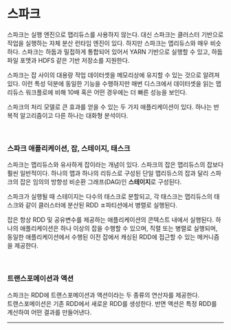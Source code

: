 # 스파크

스파크는 실행 엔진으로 맵리듀스를 사용하지 않는다. 대신 스파크는 클러스터 기반으로 작업을 실행하는 자체 분산 런타임 엔진이 있다. 하지만 스파크는 맵리듀스와 매우 비슷하다. 스파크는 하둡과 밀접하게 통합되어 있어서 YARN 기반으로 실행할 수 있고, 하둡 파일 포맷과 HDFS 같은 기반 저장소를 지원한다.  

스파크는 잡 사이의 대용량 작업 데이터셋을 메모리상에 유지할 수 있는 것으로 알려져 있다. 이런 특성 덕분에 동일한 기능을 수행하지만 매번 디스크에서 데이터셋을 읽는 맵리듀스 워크플로에 비해 10배 혹은 어떤 경우에는 더 빠른 성능을 보인다.  

스파크의 처리 모델로 큰 효과를 얻을 수 있는 두 가지 애플리케이션이 있다. 하나는 반복적 알고리즘이고 다른 하나는 대화형 분석이다.  

<br/>

### 스파크 애플리케이션, 잡, 스테이지, 태스크

스파크는 맵리듀스와 유사하게 잡이라는 개념이 있다. 스파크의 잡은 맵리듀스의 잡보다 훨씬 일반적이다. 하나의 맵과 하나의 리듀스로 구성된 단일 맵리듀스의 잡과 달리 스파크의 잡은 임의의 방향성 비순환 그래프(DAG)인 **스테이지**로 구성된다.  

스파크가 실행될 때 스테이지는 다수의 태스크로 분할되고, 각 태스크는 맵리듀스의 태스크와 같이 클러스터에 분산된 RDD ㅍ파티션에서 병렬로 실행된다.  

잡은 항상 RDD 및 공유변수를 제공하는 애플리케이션의 콘텍스트 내에서 실행된다. 하나의 애플리케이션은 하나 이상의 잡을 수행할 수 있으며, 직렬 또는 병렬로 실행되며, 동일한 애플리케이션에서 수행된 이전 잡에서 캐싱된 RDD에 접근할 수 있는 메커니즘을 제공한다.  

<br/>

### 트랜스포메이션과 액션

스파크는 RDD에 트랜스포메이션과 액션이라는 두 종류의 연산자를 제공한다.  
트랜스포메이션은 기존 RDD에서 새로운 RDD를 생성한다. 반면 액션은 특정 RDD를 계산하여 어떤 결과를 만들어낸다.  

---

